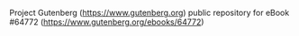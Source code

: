 Project Gutenberg (https://www.gutenberg.org) public repository for
eBook #64772 (https://www.gutenberg.org/ebooks/64772)
